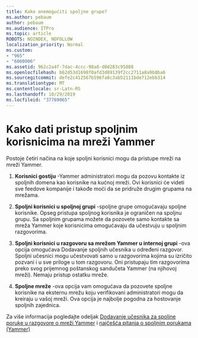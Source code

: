 ```yaml
---
title: Kako onemogućiti spoljne grupe?
ms.author: pebaum
author: pebaum
ms.audience: ITPro
ms.topic: article
ROBOTS: NOINDEX, NOFOLLOW
localization_priority: Normal
ms.custom:
- "965"
- "6000006"
ms.assetid: 962c2a4f-7dac-4ccc-98a8-d0d283c95808
ms.openlocfilehash: b62d53d1698f0afd3d89139f2cc2711a8a9b8ba6
ms.sourcegitcommit: defe2c412567b596fa8c3ab52111bde712ebb314
ms.translationtype: MT
ms.contentlocale: sr-Latn-RS
ms.lasthandoff: 10/29/2019
ms.locfileid: "37769065"
---
```

# <a name="how-to-give-access-to-external-users-in-yammer"></a>Kako dati pristup spoljnim korisnicima na mreži Yammer

Postoje četiri načina na koje spoljni korisnici mogu da pristupe mreži na mreži Yammer.
  
1. **Korisnici gostiju** -Yammer administratori mogu da pozovu kontakte iz spoljnih domena kao korisnike na kućnoj mreži. Ovi korisnici će videti sve feedove kompanije i takođe moći da se pridruže drugim grupama na mrežama.

2. **Spoljni korisnici u spoljnoj grupi** -spoljne grupe omogućavaju spoljne korisnike. Opseg pristupa spoljnog korisnika je ograničen na spoljnu grupu. Sa spoljnim grupama možete da pozovete samo kontakte sa mreža Yammer koje korisnicima omogućavaju da učestvuju u spoljnim razgovorima.

3. **Spoljni korisnici u razgovoru sa mrežom Yammer u internoj grupi** -ova opcija omogućava Dodavanje spoljnih učesnika u određeni razgovor. Spoljni učesnici mogu učestvovati samo u razgovorima kojima su izričito pozvani i u sve priloge u tom razgovoru. Oni pristupaju tim razgovorima preko svog prijemnog poštanskog sandučeta Yammer (na njihovoj mreži). Nemaju pristup ostatku mreže.

4. **Spoljne mreže** -ova opcija vam omogućava da pozovete spoljne korisnike na eksternu mrežu koju verifikovani administratori mogu da kreiraju u vašoj mreži. Ova opcija je najbolje pogodna za hostovanje spoljnih zajednica.

Za više informacija pogledajte odeljak [Dodavanje učesnika za spoljne poruke u razgovore o mreži Yammer](https://docs.microsoft.com/yammer/work-with-external-users/add-external-participants) i [najčešća pitanja o spoljnim porukama (Yammer)](https://docs.microsoft.com/yammer/work-with-external-users/external-messaging-faq)
  